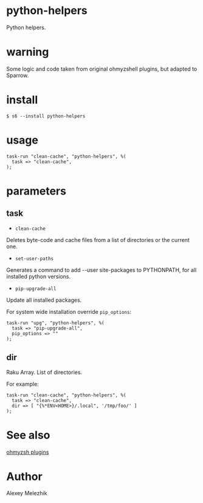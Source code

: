 # python-helpers

Python helpers. 

# warning

Some logic and code taken from original ohmyzshell plugins, but adapted to Sparrow.

# install

    $ s6 --install python-helpers

# usage

    task-run "clean-cache", "python-helpers", %(
      task => "clean-cache",
    );
  
# parameters

## task

* `clean-cache`

Deletes byte-code and cache files from a list of directories or the current one.

* `set-user-paths`

Generates a command to add --user site-packages to PYTHONPATH, for all installed python versions.

* `pip-upgrade-all`

Update all installed packages.

For system wide installation override `pip_options`:

    task-run "upg", "python-helpers", %(
      task => "pip-upgrade-all",
      pip_options => ""
    );

## dir

Raku Array. List of directories.

For example:

    task-run "clean-cache", "python-helpers", %(
      task => "clean-cache",
      dir => [ "{%*ENV<HOME>}/.local", '/tmp/foo/' ]
    );

# See also

[ohmyzsh plugins](https://github.com/ohmyzsh/ohmyzsh/tree/master/plugins)

# Author

Alexey Melezhik


